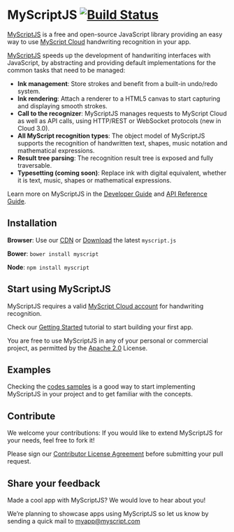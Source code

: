 # MyScriptJS [![Build Status](https://travis-ci.org/MyScript/MyScriptJS.svg?branch=v0.0.4)](https://travis-ci.org/MyScript/MyScriptJS)

[MyScriptJS](http://myscript.github.io/MyScriptJS/) is a free and open-source JavaScript library providing an easy way to use [MyScript Cloud]( https://dev.myscript.com/dev-kits/cloud-development-kit/) handwriting recognition in your app.

[MyScriptJS](http://myscript.github.io/MyScriptJS/) speeds up the development of handwriting interfaces with JavaScript, by abstracting and providing default implementations for the common tasks that need to be managed:

* **Ink management**: Store strokes and benefit from a built-in undo/redo system.
* **Ink rendering**: Attach a renderer to a HTML5 canvas to start capturing and displaying smooth strokes.
* **Call to the recognizer**: MyScriptJS manages requests to MyScript Cloud as well as API calls, using HTTP/REST or WebSocket protocols (new in Cloud 3.0).
* **All MyScript recognition types**: The object model of MyScriptJS supports the recognition of handwritten text, shapes, music notation and mathematical expressions.
* **Result tree parsing**: The recognition result tree is exposed and fully traversable.
* **Typesetting (coming soon)**: Replace ink with digital equivalent, whether it is text, music, shapes or mathematical expressions.

Learn more on MyScriptJS in the [Developer Guide](http://myscript.github.io/MyScriptJS/developer-guide/) and [API Reference Guide](http://myscript.github.io/MyScriptJS/api-reference/).


## Installation

**Browser**: Use our [CDN](https://cdnjs.com/libraries/myscript) or [Download](https://github.com/MyScript/MyScriptJS/releases/latest) the latest `myscript.js`

**Bower**: `bower install myscript`

**Node**:  `npm install myscript`	


## Start using MyScriptJS

MyScriptJS requires a valid [MyScript Cloud account]( https://dev.myscript.com/dev-kits/cloud-development-kit/) for handwriting recognition.

Check our [Getting Started](http://myscript.github.io/MyScriptJS/developer-guide/html/main/getting-started.html) tutorial to start building your first app.

You are free to use MyScriptJS in any of your personal or commercial project, as permitted by the [Apache 2.0](LICENSE.txt) License.


## Examples

Checking the [codes samples](https://github.com/MyScript/MyScriptJS/tree/master/resources/samples) is a good way to start implementing MyScriptJS in your project and to get familiar with the concepts.


## Contribute

We welcome your contributions: If you would like to extend MyScriptJS for your needs, feel free to fork it!

Please sign our [Contributor License Agreement](CONTRIBUTING.md) before submitting your pull request.


## Share your feedback

Made a cool app with MyScriptJS? We would love to hear about you!

We’re planning to showcase apps using MyScriptJS so let us know by sending a quick mail to [myapp@myscript.com](mailto://myapp@myscript.com)
